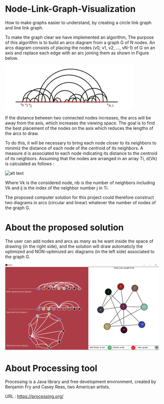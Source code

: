 # Node-Link-Graph-Visualization
How to make graphs easier to understand, by creating a circle link graph and line link graph.

To make the graph clear we have implemented an algorithm, The purpose of this algorithm is to build an arcs diagram from a graph G of N nodes. An arcs diagram consists of placing the nodes (v0, v1, v2, ..., vN-1) of G on an axis and replace each edge with an arc joining them as shown in Figure below.

![alt text](https://github.com/CHEREF-Mehdi/Node-Link-Graph-Visualization/blob/master/ImageForReadMe/Capture2.PNG)

If the distance between two connected nodes increases, the arcs will be away from the axis, which increases the viewing space. The goal is to find the best placement of the nodes on the axis which reduces the lengths of the arcs to draw.

To do this, it will be necessary to bring each node closer to its neighbors to minimiz the distance of each node of the centroid of its neighbors. A measure d is associated to each node indicating its distance to the centroid of its neighbors. Assuming that the nodes are arranged in an array Ti, d(Vk) is calculated as follows :

![alt text]()

Where Vk is the considered node, nb is the number of neighbors including Vk and ij is the index of the neighbor number j in Ti.

The proposed computer solution for this project could therefore construct two diagrams in arcs (circular and linear) whatever the number of nodes of the graph G.

# About the proposed solution

The user can add nodes and arcs as many as he want inside the space of drawing (in the right side), and the solution will draw automaticly the optimized and NON-optimized arc diagrams (in the left side) associated to the graph G.

![alt text](https://github.com/CHEREF-Mehdi/Node-Link-Graph-Visualization/blob/master/ImageForReadMe/Capture.png)

# About Processing tool

Processing is a Java library and free development environment, created by Benjamin Fry and Casey Reas, two American artists.

URL : https://processing.org/
